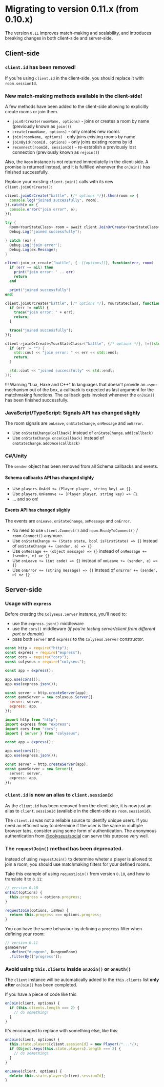 # Migrating to version 0.11.x (from 0.10.x)

The version `0.11` improves match-making and scalability, and introduces breaking changes in both client-side and server-side.

## Client-side

### `client.id` has been removed!

If you're using `client.id` in the client-side, you should replace it with `room.sessionId`.

### New match-making methods available in the client-side!

A few methods have been added to the client-side allowing to explicitly create rooms or join them.

- `joinOrCreate(roomName, options)` - joins or creates a room by name (previously known as `join()`)
- `create(roomName, options)` - only creates new rooms
- `join(roomName, options)` - only joins existing rooms by name
- `joinById(roomId, options)` - only joins existing rooms by id
- `reconnect(roomId, sessionId)` - re-establish a previously lost connection (previously known as `rejoin()`)

Also, the `Room` instance is not returned immediatelly in the client-side. A promise is returned instead, and it is fulfilled whenever the `onJoin()` has finished successfully.


Replace your existing `client.join()` calls with its new `client.joinOrCreate()`:

```typescript fct_label="JavaScript"
client.joinOrCreate("battle", {/* options */}).then(room => {
  console.log("joined successfully", room);
}).catch(e => {
  console.error("join error", e);
});
```

```csharp fct_label="C#"
try {
  Room<YourStateClass> room = await client.JoinOrCreate<YourStateClass>("battle", /* Dictionary of options */);
  Debug.Log("joined successfully");

} catch (ex) {
  Debug.Log("join error");
  Debug.Log(ex.Message);
}
```

```lua fct_label="lua"
client:join_or_create("battle", {--[[options]]}, function(err, room)
  if (err ~= nil) then
    print("join error: " .. err)
    return
  end

  print("joined successfully")
end)
```

```haxe fct_label="Haxe"
client.joinOrCreate("battle", [/* options */], YourStateClass, function(err, room) {
  if (err != null) {
    trace("join error: " + err);
    return;
  }

  trace("joined successfully");
});
```

```cpp fct_label="C++"
client->joinOrCreate<YourStateClass>("battle", {/* options */}, [=](std::string err, Room<State>* room) {
  if (err != "") {
    std::cout << "join error: " << err << std::endl;
    return;
  }

  std::cout << "joined successfully" << std::endl;
});
```

!!! Warning "Lua, Haxe and C++"
    In languages that doesn't provide an `async` mechanism out of the box, a callback is expected as last argument for the matchmaking functions. The callback gets invoked whenever the `onJoin()` has been finished successfully.

### JavaScript/TypeScript: Signals API has changed slighly

The room signals are `onLeave`, `onStateChange`, `onMessage` and `onError`.

- Use `onStateChange(callback)` instead of `onStateChange.add(callback)`
- Use `onStateChange.once(callback)` instead of `onStateChange.addOnce(callback)`

### C#/Unity

The `sender` object has been removed from all Schema callbacks and events.

#### Schema callbacks API has changed slighly

- Use `players.OnAdd += (Player player, string key) => {}`.
- Use `players.OnRemove += (Player player, string key) => {}`.
- ... and so on!

#### Events API has changed slighly

The events are `onLeave`, `onStateChange`, `onMessage` and `onError`.

- No need to use `client.Connect()` and `room.ReadyToConnect()` / `room.Connect()` anymore.
- Use `onStateChange += (State state, bool isFirstState) => {}` instead of `onStateChange += (sender, e) => {}`
- Use `onMessage += (object message) => {}` instead of `onMessage += (sender, e) => {}`
- Use `onLeave += (int code) => {}` instead of `onLeave += (sender, e) => {}`
- Use `onError += (string message) => {}` instead of `onError += (sender, e) => {}`


## Server-side

### Usage with `express`

Before creating the `Colyseus.Server` instance, you'll need to:

- use the `express.json()` middleware
- use the `cors()` middleware (_if you're testing server/client from different port or domain_)
- pass both `server` and `express` to the `Colyseus.Server` constructor.

```javascript fct_label="JavaScript"
const http = require("http");
const express = require("express");
const cors = require("cors");
const colyseus = require("colyseus");

const app = express();

app.use(cors());
app.use(express.json());

const server = http.createServer(app);
const gameServer = new colyseus.Server({
  server: server,
  express: app,
});
```

```typescript fct_label="TypeScript"
import http from "http";
import express from "express";
import cors from "cors";
import { Server } from "colyseus";

const app = express();

app.use(cors());
app.use(express.json());

const server = http.createServer(app);
const gameServer = new Server({
  server: server,
  express: app,
});
```

### `client.id` is now an alias to `client.sessionId`

As the `client.id` has been removed from the client-side, it is now just an alias to `client.sessionId` (available in the client-side as `room.sessionId`).

The `client.id` was not a reliable source to identify unique users. If you need an efficient way to determine if the user is the same in multiple browser tabs, consider using some form of authentication. The anonymous authentication from [@colyseus/social](/authentication/#anonymous) can serve this purpose very well.

### The `requestJoin()` method has been deprecated.

Instead of using `requestJoin()` to determine wheter a player is allowed to join a room, you should use matchmaking filters for your defined rooms.

Take this example of using `requestJoin()` from version `0.10`, and how to translate it to `0.11`:

```typescript
// version 0.10
onInit(options) {
  this.progress = options.progress;
}

requestJoin(options, isNew) {
  return this.progress === options.progress;
}
```

You can have the same behaviour by defining a `progress` filter when defining your room:

```typescript
// version 0.11
gameServer
  .define("dungeon", DungeonRoom)
  .filterBy(['progress']);
```

### Avoid using `this.clients` inside `onJoin()` or `onAuth()`

The `client` instance will be automatically added to the `this.clients` list **only after** `onJoin()` has been completed.

If you have a piece of code like this:

```javascript
onJoin(client, options) {
  if (this.clients.length === 2) {
    // do something!
  }
}
```

It's encouraged to replace with something else, like this:

```javascript
onJoin(client, options) {
  this.state.players[client.sessionId] = new Player(/*...*/);
  if (Object.keys(this.state.players).length === 2) {
    // do something!
  }
}

onLeave(client, options) {
  delete this.state.players[client.sessionId];
}
```